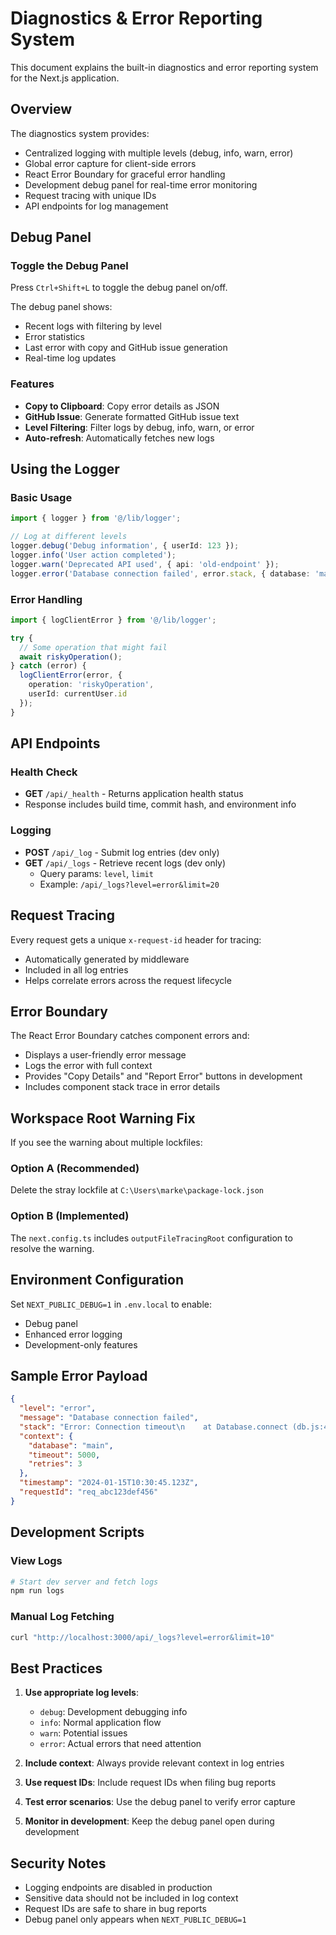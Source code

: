 # Diagnostics & Error Reporting System

This document explains the built-in diagnostics and error reporting system for the Next.js application.

## Overview

The diagnostics system provides:
- Centralized logging with multiple levels (debug, info, warn, error)
- Global error capture for client-side errors
- React Error Boundary for graceful error handling
- Development debug panel for real-time error monitoring
- Request tracing with unique IDs
- API endpoints for log management

## Debug Panel

### Toggle the Debug Panel
Press `Ctrl+Shift+L` to toggle the debug panel on/off.

The debug panel shows:
- Recent logs with filtering by level
- Error statistics
- Last error with copy and GitHub issue generation
- Real-time log updates

### Features
- **Copy to Clipboard**: Copy error details as JSON
- **GitHub Issue**: Generate formatted GitHub issue text
- **Level Filtering**: Filter logs by debug, info, warn, or error
- **Auto-refresh**: Automatically fetches new logs

## Using the Logger

### Basic Usage
```typescript
import { logger } from '@/lib/logger';

// Log at different levels
logger.debug('Debug information', { userId: 123 });
logger.info('User action completed');
logger.warn('Deprecated API used', { api: 'old-endpoint' });
logger.error('Database connection failed', error.stack, { database: 'main' });
```

### Error Handling
```typescript
import { logClientError } from '@/lib/logger';

try {
  // Some operation that might fail
  await riskyOperation();
} catch (error) {
  logClientError(error, { 
    operation: 'riskyOperation',
    userId: currentUser.id 
  });
}
```

## API Endpoints

### Health Check
- **GET** `/api/_health` - Returns application health status
- Response includes build time, commit hash, and environment info

### Logging
- **POST** `/api/_log` - Submit log entries (dev only)
- **GET** `/api/_logs` - Retrieve recent logs (dev only)
  - Query params: `level`, `limit`
  - Example: `/api/_logs?level=error&limit=20`

## Request Tracing

Every request gets a unique `x-request-id` header for tracing:
- Automatically generated by middleware
- Included in all log entries
- Helps correlate errors across the request lifecycle

## Error Boundary

The React Error Boundary catches component errors and:
- Displays a user-friendly error message
- Logs the error with full context
- Provides "Copy Details" and "Report Error" buttons in development
- Includes component stack trace in error details

## Workspace Root Warning Fix

If you see the warning about multiple lockfiles:

### Option A (Recommended)
Delete the stray lockfile at `C:\Users\marke\package-lock.json`

### Option B (Implemented)
The `next.config.ts` includes `outputFileTracingRoot` configuration to resolve the warning.

## Environment Configuration

Set `NEXT_PUBLIC_DEBUG=1` in `.env.local` to enable:
- Debug panel
- Enhanced error logging
- Development-only features

## Sample Error Payload

```json
{
  "level": "error",
  "message": "Database connection failed",
  "stack": "Error: Connection timeout\n    at Database.connect (db.js:45:12)\n    at async handler (api.js:23:8)",
  "context": {
    "database": "main",
    "timeout": 5000,
    "retries": 3
  },
  "timestamp": "2024-01-15T10:30:45.123Z",
  "requestId": "req_abc123def456"
}
```

## Development Scripts

### View Logs
```bash
# Start dev server and fetch logs
npm run logs
```

### Manual Log Fetching
```bash
curl "http://localhost:3000/api/_logs?level=error&limit=10"
```

## Best Practices

1. **Use appropriate log levels**:
   - `debug`: Development debugging info
   - `info`: Normal application flow
   - `warn`: Potential issues
   - `error`: Actual errors that need attention

2. **Include context**: Always provide relevant context in log entries
3. **Use request IDs**: Include request IDs when filing bug reports
4. **Test error scenarios**: Use the debug panel to verify error capture
5. **Monitor in development**: Keep the debug panel open during development

## Security Notes

- Logging endpoints are disabled in production
- Sensitive data should not be included in log context
- Request IDs are safe to share in bug reports
- Debug panel only appears when `NEXT_PUBLIC_DEBUG=1`
